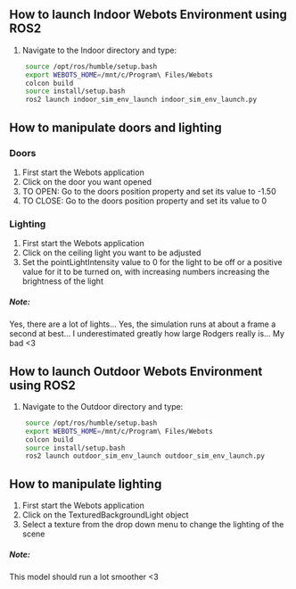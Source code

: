 ## How to launch Indoor Webots Environment using ROS2
1. Navigate to the Indoor directory and type:
```bash
	source /opt/ros/humble/setup.bash
	export WEBOTS_HOME=/mnt/c/Program\ Files/Webots
	colcon build
	source install/setup.bash
	ros2 launch indoor_sim_env_launch indoor_sim_env_launch.py
```

## How to manipulate doors and lighting
### Doors
1. First start the Webots application
2. Click on the door you want opened
3. TO OPEN: Go to the doors position property and set its value to -1.50
4. TO CLOSE: Go to the doors position property and set its value to 0
### Lighting
1. First start the Webots application
2. Click on the ceiling light you want to be adjusted
3. Set the pointLightIntensity value to 0 for the light to be off or a positive value for it to be turned on, with increasing numbers increasing the brightness of the light

##### Note: 
Yes, there are a lot of lights... Yes, the simulation runs at about a frame a second at best... I underestimated greatly how large Rodgers really is... My bad <3


## How to launch Outdoor Webots Environment using ROS2
1. Navigate to the Outdoor directory and type:
```bash
	source /opt/ros/humble/setup.bash
	export WEBOTS_HOME=/mnt/c/Program\ Files/Webots
	colcon build
	source install/setup.bash
	ros2 launch outdoor_sim_env_launch outdoor_sim_env_launch.py
```

## How to manipulate lighting
1. First start the Webots application
2. Click on the TexturedBackgroundLight object
3. Select a texture from the drop down menu to change the lighting of the scene

##### Note:
This model should run a lot smoother <3